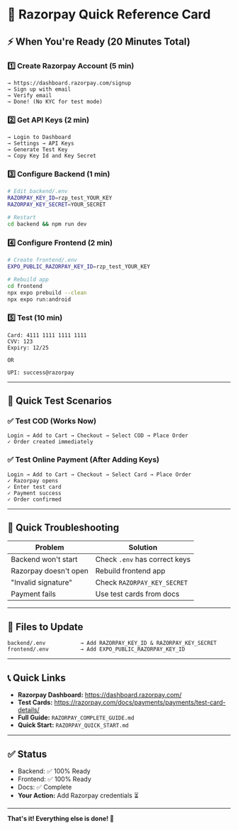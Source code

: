 # 🚀 Razorpay Quick Reference Card

## ⚡ When You're Ready (20 Minutes Total)

### 1️⃣ Create Razorpay Account (5 min)
```
→ https://dashboard.razorpay.com/signup
→ Sign up with email
→ Verify email
→ Done! (No KYC for test mode)
```

### 2️⃣ Get API Keys (2 min)
```
→ Login to Dashboard
→ Settings → API Keys
→ Generate Test Key
→ Copy Key Id and Key Secret
```

### 3️⃣ Configure Backend (1 min)
```bash
# Edit backend/.env
RAZORPAY_KEY_ID=rzp_test_YOUR_KEY
RAZORPAY_KEY_SECRET=YOUR_SECRET

# Restart
cd backend && npm run dev
```

### 4️⃣ Configure Frontend (2 min)
```bash
# Create frontend/.env
EXPO_PUBLIC_RAZORPAY_KEY_ID=rzp_test_YOUR_KEY

# Rebuild app
cd frontend
npx expo prebuild --clean
npx expo run:android
```

### 5️⃣ Test (10 min)
```
Card: 4111 1111 1111 1111
CVV: 123
Expiry: 12/25

OR

UPI: success@razorpay
```

---

## 📱 Quick Test Scenarios

### ✅ Test COD (Works Now)
```
Login → Add to Cart → Checkout → Select COD → Place Order
✓ Order created immediately
```

### ✅ Test Online Payment (After Adding Keys)
```
Login → Add to Cart → Checkout → Select Card → Place Order
✓ Razorpay opens
✓ Enter test card
✓ Payment success
✓ Order confirmed
```

---

## 🔧 Quick Troubleshooting

| Problem | Solution |
|---------|----------|
| Backend won't start | Check `.env` has correct keys |
| Razorpay doesn't open | Rebuild frontend app |
| "Invalid signature" | Check `RAZORPAY_KEY_SECRET` |
| Payment fails | Use test cards from docs |

---

## 📂 Files to Update

```
backend/.env           → Add RAZORPAY_KEY_ID & RAZORPAY_KEY_SECRET
frontend/.env          → Add EXPO_PUBLIC_RAZORPAY_KEY_ID
```

---

## 📞 Quick Links

- **Razorpay Dashboard:** https://dashboard.razorpay.com/
- **Test Cards:** https://razorpay.com/docs/payments/payments/test-card-details/
- **Full Guide:** `RAZORPAY_COMPLETE_GUIDE.md`
- **Quick Start:** `RAZORPAY_QUICK_START.md`

---

## ✅ Status

- Backend: ✅ 100% Ready
- Frontend: ✅ 100% Ready
- Docs: ✅ Complete
- **Your Action:** Add Razorpay credentials ⏳

---

**That's it! Everything else is done! 🎉**

